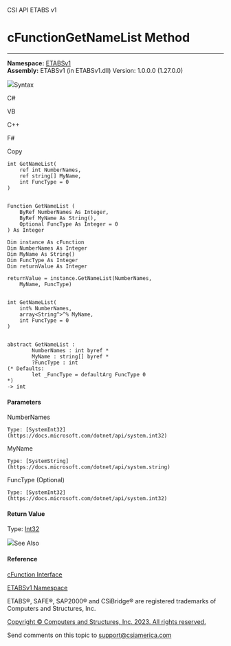 ﻿

CSI API ETABS v1

# cFunctionGetNameList Method  
  
---  
  
**Namespace:** [ETABSv1](2780f1b8-2033-5289-2298-1cdb2a7508d9.htm)  
**Assembly:** ETABSv1 (in ETABSv1.dll) Version: 1.0.0.0 (1.27.0.0)

![](../icons/SectionExpanded.png)Syntax

C#

VB

C++

F#

Copy

    
    
    int GetNameList(
    	ref int NumberNames,
    	ref string[] MyName,
    	int FuncType = 0
    )
    
    
    Function GetNameList ( 
    	ByRef NumberNames As Integer,
    	ByRef MyName As String(),
    	Optional FuncType As Integer = 0
    ) As Integer
    
    Dim instance As cFunction
    Dim NumberNames As Integer
    Dim MyName As String()
    Dim FuncType As Integer
    Dim returnValue As Integer
    
    returnValue = instance.GetNameList(NumberNames, 
    	MyName, FuncType)
    
    
    int GetNameList(
    	int% NumberNames, 
    	array<String^>^% MyName, 
    	int FuncType = 0
    )
    
    
    abstract GetNameList : 
            NumberNames : int byref * 
            MyName : string[] byref * 
            ?FuncType : int 
    (* Defaults:
            let _FuncType = defaultArg FuncType 0
    *)
    -> int 
    

#### Parameters

NumberNames

    Type: [SystemInt32](https://docs.microsoft.com/dotnet/api/system.int32)  

MyName

    Type: [SystemString](https://docs.microsoft.com/dotnet/api/system.string)  

FuncType (Optional)

    Type: [SystemInt32](https://docs.microsoft.com/dotnet/api/system.int32)  

#### Return Value

Type: [Int32](https://docs.microsoft.com/dotnet/api/system.int32)

![](../icons/SectionExpanded.png)See Also

#### Reference

[cFunction Interface](c8ba95ec-019c-40b4-b441-707805997216.htm)

[ETABSv1 Namespace](2780f1b8-2033-5289-2298-1cdb2a7508d9.htm)

ETABS®, SAFE®, SAP2000® and CSiBridge® are registered trademarks of Computers
and Structures, Inc.  

[Copyright © Computers and Structures, Inc. 2023. All rights
reserved.](http://www.csiamerica.com)

Send comments on this topic to
[support@csiamerica.com](mailto:support%40csiamerica.com?Subject=CSI%20API%20ETABS%20v1)

